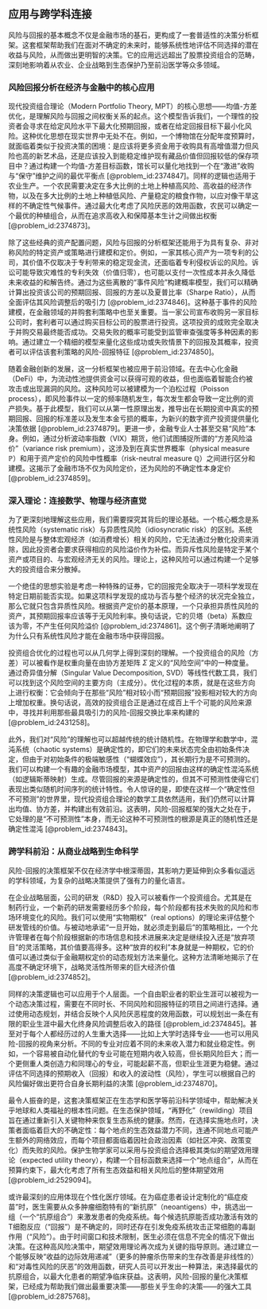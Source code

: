 ## 应用与跨学科连接

风险与回报的基本概念不仅是金融市场的基石，更构成了一套普适性的决策分析框架。这套框架帮助我们在面对不确定的未来时，能够系统性地评估不同选择的潜在收益与风险，从而做出更明智的决策。它的应用远远超出了股票投资组合的范畴，深刻地影响着从农业、企业战略到生态保护乃至前沿医学等众多领域。

### 风险回报分析在经济与金融中的核心应用

现代投资组合理论（Modern Portfolio Theory, MPT）的核心思想——均值-方差优化，是理解风险与回报之间权衡关系的起点。这个模型告诉我们，一个理性的投资者会寻求在给定风险水平下最大化预期回报，或者在给定回报目标下最小化风险。这种优化思想在现实世界中无处不在。例如，一个博物馆在分配年度预算时，就面临着类似于投资决策的困境：是应该将更多资金用于收购具有高增值潜力但风险也高的新艺术品，还是应该投入到能稳定维护现有藏品价值但回报较低的保存项目中？通过构建一个均值-方差目标函数，馆长可以量化地找到一个在“激进”收购与“保守”维护之间的最优平衡点 [@problem_id:2374847]。同样的逻辑也适用于农业生产。一个农民需要决定在多大比例的土地上种植高风险、高收益的经济作物，以及在多大比例的土地上种植低风险、产量稳定的粮食作物，以应对像干旱这样的不确定性气候事件。通过最大化考虑了风险厌恶的效用函数，农民可以确定一个最优的种植组合，从而在追求高收入和保障基本生计之间做出权衡 [@problem_id:2374873]。

除了这些经典的资产配置问题，风险与回报的分析框架还能用于为具有复杂、非对称风险的特定资产或策略进行建模和定价。例如，一家其核心资产为一项专利的公司，其价值不仅取决于专利带来的稳定现金流，还面临着专利侵权诉讼的风险。诉讼可能导致灾难性的专利失效（价值归零），也可能以支付一次性成本并永久降低未来收益的和解告终。通过为这些离散的“事件风险”构建概率模型，我们可以精确计算出投资该公司的预期回报、回报的方差以及夏普比率（Sharpe Ratio），从而全面评估其风险调整后的吸引力 [@problem_id:2374846]。这种基于事件的风险建模，在金融领域的并购套利策略中也至关重要。当一家公司宣布收购另一家目标公司时，套利者可以通过购买目标公司的股票进行投资。这项投资的成败完全取决于并购交易最终能否成功。交易失败的概率可能受到监管审查强度等多种因素的影响。通过建立一个精细的模型来量化这些成功或失败情景下的回报及其概率，投资者可以评估该套利策略的风险-回报特征 [@problem_id:2374850]。

随着金融创新的发展，这一分析框架也被应用于前沿领域。在去中心化金融（DeFi）中，为流动性池提供资金可以获得可观的收益，但也面临着智能合约被攻击或出现漏洞的风险。这种风险可以被建模为一个泊松过程（Poisson process），即风险事件以一定的频率随机发生，每次发生都会导致一定比例的资产损失。基于此模型，我们可以从第一性原理出发，推导出在长期投资中真实的预期回报、回报的标准差以及发生本金亏损的概率，为新兴的数字资产投资提供量化决策依据 [@problem_id:2374879]。更进一步，金融专业人士甚至交易“风险”本身。例如，通过分析波动率指数（VIX）期货，他们试图捕捉所谓的“方差风险溢价”（variance risk premium），这涉及到在真实世界概率（physical measure $\mathbb{P}$）和用于资产定价的风险中性概率（risk-neutral measure $\mathbb{Q}$）之间进行区分和建模。这揭示了金融市场不仅为风险定价，还为风险的不确定性本身定价 [@problem_id:2374859]。

### 深入理论：连接数学、物理与经济直觉

为了更深刻地理解这些应用，我们需要探究其背后的理论基础。一个核心概念是系统性风险（systematic risk）与异质性风险（idiosyncratic risk）的区别。系统性风险是与整体宏观经济（如消费增长）相关的风险，它无法通过分散化投资来消除，因此投资者会要求获得相应的风险溢价作为补偿。而异斥性风险是特定于某个资产或项目的、与宏观经济无关的风险。理论上，这种风险可以通过构建一个足够大的投资组合来分散掉。

一个绝佳的思想实验是考虑一种特殊的证券，它的回报完全取决于一项科学发现在特定日期前能否实现。如果这项科学发现的成功与否与整个经济的状况完全独立，那么它就只包含异质性风险。根据资产定价的基本原理，一个只承担异质性风险的资产，其预期回报率应该等于无风险利率。换句话说，它的贝塔（beta）系数应该为零，不产生任何风险溢价 [@problem_id:2374861]。这个例子清晰地阐明了为什么只有系统性风险才能在金融市场中获得回报。

投资组合优化的过程也可以从几何学上得到深刻的理解。一个投资组合的风险（方差）可以被看作是权重向量在由协方差矩阵 $\Sigma$ 定义的“风险空间”中的一种度量。通过奇异值分解（Singular Value Decomposition, SVD）等线性代数工具，我们可以找到这个风险空间的主要方向（主成分）。优化过程的本质，就是在这些方向上进行权衡：它会倾向于在那些“风险”相对较小而“预期回报”投影相对较大的方向上增加权重。换句话说，高效的投资组合正是通过在成百上千个可能的风险来源中，寻找并利用那些最具吸引力的风险-回报交换比率来构建的 [@problem_id:2431258]。

此外，我们对“风险”的理解也可以超越传统的统计随机性。在物理学和数学中，混沌系统（chaotic systems）是确定性的，即它们的未来状态完全由初始条件决定，但由于对初始条件的极端敏感性（“蝴蝶效应”），其长期行为是不可预测的。我们可以构建一个有趣的金融市场模型，其中资产的回报由这样的确定性混沌系统（如逻辑斯蒂映射）生成。尽管回报的来源是确定性的，但其不可预测性使得它们表现出类似随机时间序列的统计特性。令人惊讶的是，即使在这样一个“确定性但不可预测”的世界里，现代投资组合理论的数学工具依然适用，我们仍然可以计算出均值、协方差，并构建出有效前沿。这表明，风险-回报框架的强大之处在于，它处理的是“不可预测性”本身，而无论这种不可预测性的根源是真正的随机性还是确定性混沌 [@problem_id:2374843]。

### 跨学科前沿：从商业战略到生命科学

风险-回报的决策框架不仅在经济学中根深蒂固，其影响力更延伸到众多看似遥远的学科领域，为复杂的战略决策提供了强有力的量化语言。

在企业战略层面，公司的研发（R&D）投入可以被看作一个投资组合。尤其是在制药行业，一个新药的研发需要经历多个阶段，每个阶段都有技术失败的风险和市场环境变化的风险。我们可以使用“实物期权”（real options）的理论来评估整个研发管线的价值。与被动地承诺“一旦开始，就必须走到最后”的策略相比，一个允许管理者在每个阶段根据新的市场信息和技术进展来决定是继续投入还是“放弃项目”的灵活策略，其价值要高得多。这种“放弃的权利”本身就是一种期权，它的价值可以通过类似于金融期权定价的动态规划方法来量化。这种方法清晰地揭示了在高度不确定环境下，战略灵活性所带来的巨大经济价值 [@problem_id:2374852]。

同样的决策逻辑也可以应用于个人层面。一个自由职业者的职业生涯可以被视为一个动态决策过程，需要在不同时长、不同风险和回报特征的项目之间进行选择。通过使用动态规划，并结合反映个人风险厌恶程度的效用函数，可以规划出一条在有限的职业生涯中最大化终身风险调整后收入的路径 [@problem_id:2374845]。甚至对于每个人都经历过的人生重大选择——比如上大学时选择专业——也可以用风险-回报的视角来分析。不同的专业对应着不同的未来收入潜力和就业稳定性。例如，一个容易被自动化替代的专业可能在短期内收入较高，但长期风险巨大；而一个更侧重人类创造力和同理心的专业，可能起薪不高，但职业生涯更为稳健。通过评估不同选择的预期收入（回报）和收入的波动性（风险），学生可以根据自己的风险偏好做出更符合自身长期利益的决策 [@problem_id:2374870]。

最令人振奋的是，这套决策框架正在生态学和医学等前沿科学领域中，帮助解决关乎地球和人类福祉的根本性问题。在生态保护领域，“再野化”（rewilding）项目旨在通过重新引入关键物种来恢复生态系统的健康。然而，在选择实施地点时，决策者面临着巨大的不确定性：每个地点的生态效益潜力不同，连通不同地点可能产生额外的网络效应，而每个项目都面临着因社会政治因素（如社区冲突、政策变化）而失败的风险。保护生物学家可以采用与投资组合选择极其类似的期望效用理论（expected utility theory），构建一个目标函数来选择一个“地点组合”，从而在预算约束下，最大化考虑了所有生态效益和相关风险后的整体期望效用 [@problem_id:2529094]。

或许最深刻的应用体现在个性化医疗领域。在为癌症患者设计定制化的“癌症疫苗”时，医生需要从众多肿瘤细胞特有的“新抗原”（neoantigens）中，挑选出一组（一个“抗原组合”）来激发患者的免疫系统。每个候选抗原能否成功激活有效的T细胞反应（“回报”）是不确定的，同时还存在引发免疫系统攻击正常细胞的毒副作用（“风险”）。由于时间窗口和技术限制，医生必须在信息不完全的情况下做出决策。在这种高风险决策中，期望效用理论再次成为关键的指导原则。通过建立一个能够反映“收益的边际效用递减”（更多的肿瘤杀伤带来的生存改善是非线性的）和“对毒性风险的厌恶”的效用函数，研究人员可以开发出一种算法，来选择最优的抗原组合，以最大化患者的期望净临床获益。这表明，风险-回报的量化决策框架，已经成为帮助我们做出最重要决策——那些关乎生命的决策——的强大工具 [@problem_id:2875768]。